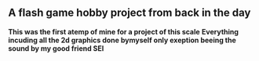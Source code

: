 ## A flash game hobby project from back in the day
**This was the first atemp of mine for a project of this scale**
**Everything incuding all the 2d graphics done bymyself only exeption beeing the sound by my good friend SEI**